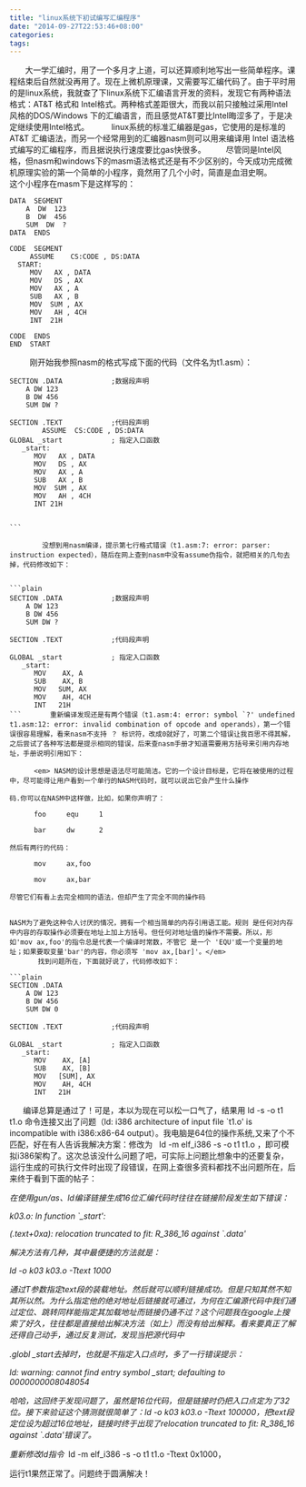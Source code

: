 ```yaml
---
title: "linux系统下初试编写汇编程序"
date: "2014-09-27T22:53:46+08:00"
categories:
tags:
---
```


                                            
       大一学汇编时，用了一个多月才上道，可以还算顺利地写出一些简单程序。课程结束后自然就没再用了。现在上微机原理课，又需要写汇编代码了。由于平时用的是linux系统，我就查了下linux系统下汇编语言开发的资料，发现它有两种语法格式：AT&T 格式和 Intel格式。两种格式差距很大，而我以前只接触过采用Intel风格的DOS/Windows 下的汇编语言，而且感觉AT&T要比Intel晦涩多了，于是决定继续使用Intel格式。
         linux系统的标准汇编器是gas，它使用的是标准的 AT&T 汇编语法，而另一个经常用到的汇编器nasm则可以用来编译用 Intel 语法格式编写的汇编程序，而且据说执行速度要比gas快很多。
        尽管同是Intel风格，但nasm和windows下的masm语法格式还是有不少区别的，今天成功完成微机原理实验的第一个简单的小程序，竟然用了几个小时，简直是血泪史啊。
        这个小程序在masm下是这样写的：

```plain
DATA  SEGMENT
    A  DW  123
    B  DW  456
    SUM  DW  ?
DATA  ENDS
    
CODE  SEGMENT         
     ASSUME    CS:CODE , DS:DATA
  START:   
     MOV   AX , DATA
     MOV   DS , AX
     MOV   AX , A
     SUB   AX , B
     MOV  SUM , AX
     MOV   AH , 4CH
     INT  21H       

CODE  ENDS
END  START
```

         刚开始我参照nasm的格式写成下面的代码（文件名为t1.asm）：




```plain
SECTION .DATA            ;数据段声明
    A DW 123
    B DW 456
    SUM DW ?

SECTION .TEXT            ;代码段声明
        ASSUME  CS:CODE , DS:DATA
GLOBAL _start            ; 指定入口函数
   _start:      
      MOV   AX , DATA
      MOV   DS , AX
      MOV   AX , A 
      SUB   AX , B 
      MOV  SUM , AX
      MOV   AH , 4CH
      INT 21H


```  

        没想到用nasm编译，提示第七行格式错误（t1.asm:7: error: parser: instruction expected），随后在网上查到nasm中没有assume伪指令，就把相关的几句去掉，代码修改如下：


```plain
SECTION .DATA            ;数据段声明
    A DW 123
    B DW 456
    SUM DW ?

SECTION .TEXT            ;代码段声明
       
GLOBAL _start            ; 指定入口函数
   _start:
      MOV    AX, A
      SUB    AX, B
      MOV   SUM, AX
      MOV    AH, 4CH
      INT   21H  
```       重新编译发现还是有两个错误（t1.asm:4: error: symbol `?' undefined t1.asm:12: error: invalid combination of opcode and operands），第一个错误很容易理解，看来nasm不支持 ？ 标识符，改成0就好了，可第二个错误让我百思不得其解，之后尝试了各种写法都是提示相同的错误，后来查nasm手册才知道需要用方括号来引用内存地址，手册说明引用如下：

      <em> NASM的设计思想是语法尽可能简洁。它的一个设计目标是，它将在被使用的过程中，尽可能得让用户看到一个单行的NASM代码时，就可以说出它会产生什么操作

码.你可以在NASM中这样做，比如，如果你声明了：  

      foo     equ     1  

      bar     dw      2  

然后有两行的代码：  

      mov     ax,foo  

      mov     ax,bar  

尽管它们有看上去完全相同的语法，但却产生了完全不同的操作码  


NASM为了避免这种令人讨厌的情况，拥有一个相当简单的内存引用语工能。规则 是任何对内存中内容的存取操作必须要在地址上加上方括号。但任何对地址值的操作不需要。所以，形如'mov ax,foo'的指令总是代表一个编译时常数，不管它 是一个 'EQU'或一个变量的地址；如果要取变量'bar'的内容，你必须写 'mov ax,[bar]'。</em>
       找到问题所在，下面就好说了，代码修改如下：

```plain
SECTION .DATA
    A DW 123
    B DW 456
    SUM DW 0

SECTION .TEXT            ;代码段声明

GLOBAL _start            ; 指定入口函数
   _start:
      MOV    AX, [A]
      SUB    AX, [B]
      MOV   [SUM], AX
      MOV    AH, 4CH
      INT   21H

```

      编译总算是通过了！可是，本以为现在可以松一口气了，结果用 ld -s -o t1 t1.o 命令连接又出了问题（ld: i386 architecture of input file `t1.o' is incompatible with i386:x86-64 output）。我电脑是64位的操作系统,又来了个不匹配，好在有人告诉我解决方案：修改为   ld -m elf_i386 -s -o t1 t1.o ，即可模拟i386架构了。这次总该没什么问题了吧，可实际上问题比想象中的还要复杂，运行生成的可执行文件时出现了段错误，在网上查很多资料都找不出问题所在，后来终于看到下面的帖子：



<em>在使用gun/as、ld编译链接生成16位汇编代码时往往在链接阶段发生如下错误：

k03.o: In function `_start':

(.text+0xa): relocation truncated to fit: R_386_16 against `.data'

解决方法有几种，其中最便捷的方法就是：

ld -o k03 k03.o -Ttext 1000

通过T参数指定text段的装载地址。然后就可以顺利链接成功。但是只知其然不知其所以然。为什么指定他的绝对地址后链接就可通过，为何在汇编源代码中我们通过定位、跳转同样能指定其加载地址而链接仍通不过？这个问题我在google上搜索了好久，往往都是直接给出解决方法（如上）而没有给出解释。看来要真正了解还得自己动手，通过反复测试，发现当把源代码中

.globl _start去掉时，也就是不指定入口点时，多了一行错误提示：

ld: warning: cannot find entry symbol _start; defaulting to 0000000008048054

哈哈，这回终于发现问题了，虽然是16位代码，但是链接时仍把入口点定为了32位。接下来验证这个猜测就很简单了：ld -o k03 k03.o -Ttext 100000，把text段定位设为超过16位地址，链接时终于出现了relocation truncated to fit: R_386_16 against `.data'错误了。
</em>


<em>重新修改ld指令 </em> ld -m elf_i386 -s -o t1 t1.o -Ttext 0x1000，


运行t1果然正常了。问题终于圆满解决！
